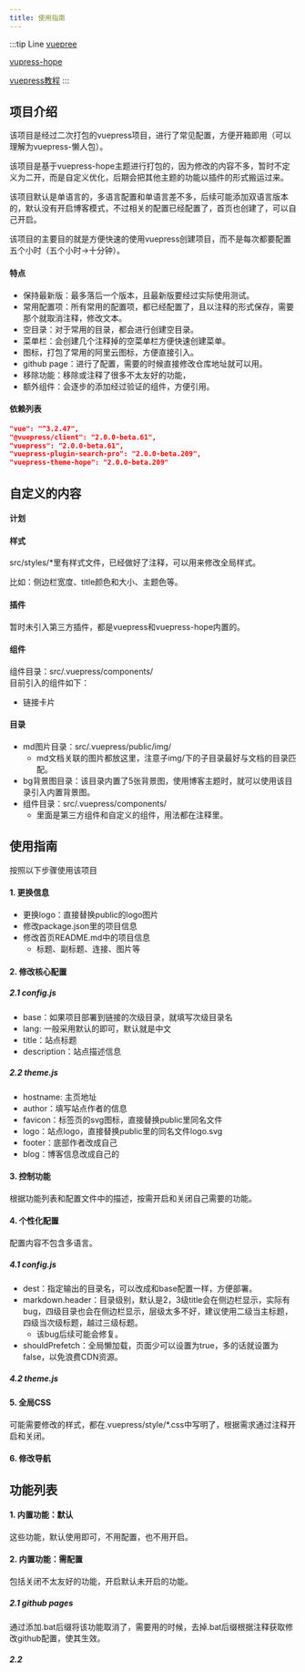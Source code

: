 ```yaml
---
title: 使用指南
---
```

:::tip Line
[vuepree](https://github.com/vuepress/vuepress-next)  

[vupress-hope](https://github.com/vuepress-theme-hope/vuepress-theme-hope)

[vuepress教程](https://aaronjinno.github.io/front-doc/vue/vuepress/)
:::
## 项目介绍
该项目是经过二次打包的vuepress项目，进行了常见配置，方便开箱即用（可以理解为vuepress-懒人包）。

该项目是基于vuepress-hope主题进行打包的，因为修改的内容不多，暂时不定义为二开，而是自定义优化，后期会把其他主题的功能以插件的形式搬运过来。

该项目默认是单语言的，多语言配置和单语言差不多，后续可能添加双语言版本的，默认没有开启博客模式，不过相关的配置已经配置了，首页也创建了，可以自己开启。

该项目的主要目的就是方便快速的使用vuepress创建项目，而不是每次都要配置五个小时（五个小时->十分钟）。

####  特点
- 保持最新版：最多落后一个版本，且最新版要经过实际使用测试。
- 常用配置项：所有常用的配置项，都已经配置了，且以注释的形式保存，需要那个就取消注释，修改文本。
- 空目录：对于常用的目录，都会进行创建空目录。
- 菜单栏：会创建几个注释掉的空菜单栏方便快速创建菜单。
- 图标，打包了常用的阿里云图标，方便直接引入。
- github page：进行了配置，需要的时候直接修改仓库地址就可以用。
- 移除功能：移除或注释了很多不太友好的功能，
- 额外组件：会逐步的添加经过验证的组件，方便引用。

#### 依赖列表
```json
"vue": "^3.2.47",
"@vuepress/client": "2.0.0-beta.61",
"vuepress": "2.0.0-beta.61",
"vuepress-plugin-search-pro": "2.0.0-beta.209",
"vuepress-theme-hope": "2.0.0-beta.209"
```

## 自定义的内容

#### 计划

####  样式
src/styles/*里有样式文件，已经做好了注释，可以用来修改全局样式。

比如：侧边栏宽度、title颜色和大小、主题色等。

####  插件
暂时未引入第三方插件，都是vuepress和vuepress-hope内置的。

#### 组件
组件目录：src/.vuepress/components/   
目前引入的组件如下：
- 链接卡片

#### 目录
- md图片目录：src/.vuepress/public/img/
    - md文档关联的图片都放这里，注意子img/下的子目录最好与文档的目录匹配。
- bg背景图目录：该目录内置了5张背景图，使用博客主题时，就可以使用该目录引入内置背景图。
- 组件目录：src/.vuepress/components/
    - 里面是第三方组件和自定义的组件，用法都在注释里。


## 使用指南
按照以下步骤使用该项目
#### 1. 更换信息
- 更换logo：直接替换public的logo图片
- 修改package.json里的项目信息
- 修改首页README.md中的项目信息
    - 标题、副标题、连接、图片等


#### 2. 修改核心配置
##### 2.1 config.js
- base：如果项目部署到链接的次级目录，就填写次级目录名
- lang: 一般采用默认的即可，默认就是中文
- title：站点标题
- description：站点描述信息

##### 2.2 theme.js
- hostname: 主页地址
- author：填写站点作者的信息
- favicon：标签页的svg图标，直接替换public里同名文件
- logo：站点logo，直接替换public里的同名文件logo.svg
- footer：底部作者改成自己
- blog：博客信息改成自己的

#### 3. 控制功能
根据功能列表和配置文件中的描述，按需开启和关闭自己需要的功能。

#### 4. 个性化配置
配置内容不包含多语言。
##### 4.1 config.js
- dest：指定输出的目录名，可以改成和base配置一样，方便部署。
- markdown.header：目录级别，默认是2，3级title会在侧边栏显示，实际有bug，四级目录也会在侧边栏显示，层级太多不好，建议使用二级当主标题，四级当次级标题，越过三级标题。
    - 该bug后续可能会修复。
- shouldPrefetch：全局懒加载，页面少可以设置为true，多的话就设置为false，以免浪费CDN资源。
##### 4.2 theme.js



#### 5. 全局CSS
可能需要修改的样式，都在.vuepress/style/*.css中写明了，根据需求通过注释开启和关闭。

#### 6. 修改导航


## 功能列表
#### 1. 内置功能：默认
这些功能，默认使用即可，不用配置，也不用开启。


#### 2. 内置功能：需配置
包括关闭不太友好的功能，开启默认未开启的功能。



##### 2.1 github pages
通过添加.bat后缀将该功能取消了，需要用的时候，去掉.bat后缀根据注释获取修改github配置，使其生效。

##### 2.2 






